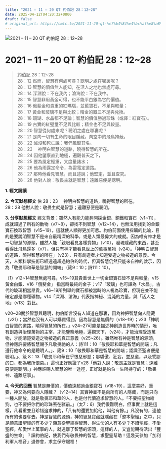 ```yaml
---
title: "2021 – 11 – 20 QT 約伯記 28：12~28"
date: 2025-04-12T04:20:32+0800
draft: false
# original_url: https://cmtc.tw/2021-11-20-qt-%e7%b4%84%e4%bc%af%e8%a8%98-28%ef%bc%9a1228
---
```


![2021 – 11 – 20 QT 約伯記 28：12\~28](/images/qt.jpg   "2021 – 11 – 20 QT 約伯記 28：12\~28")

# 2021 – 11 – 20 QT 約伯記 28：12\~28

> 約伯記 28：12\~28  
> 28：12 然而，智慧有何處可尋？聰明之處在哪裏呢？  
> 28：13 智慧的價值無人能知，在活人之地也無處可尋。  
> 28：14 深淵說：不在我內；滄海說：不在我中。  
> 28：15 智慧非用黃金可得，也不能平白銀為它的價值。  
> 28：16 俄斐金和貴重的紅瑪瑙，並藍寶石，不足與較量；  
> 28：17 黃金和玻璃不足與比較；精金的器皿不足與兌換。  
> 28：18 珊瑚、水晶都不足論；智慧的價值勝過珍珠（或譯：紅寶石）。  
> 28：19 古實的紅璧璽不足與比較；精金也不足與較量。  
> 28：20 智慧從何處來呢？聰明之處在哪裏呢？  
> 28：21 是向一切有生命的眼目隱藏，向空中的飛鳥掩蔽。  
> 28：22 滅沒和死亡說：我們風聞其名。  
> 28：23 　神明白智慧的道路，曉得智慧的所在。  
> 28：24 因他鑒察直到地極，遍觀普天之下，  
> 28：25 要為風定輕重，又度量諸水；  
> 28：26 他為雨露定命令，為雷電定道路。  
> 28：27 那時他看見智慧，而且述說；他堅定，並且查究。  
> 28：28 他對人說：敬畏主就是智慧；遠離惡便是聰明。

**1. 經文誦讀**

**2.  今天默想經文**
伯 28：23 　神明白智慧的道路，曉得智慧的所在。  
28：28 他對人說：敬畏主就是智慧；遠離惡便是聰明。

**3. 分享默想經文**
經文背景：雖然人有能力能夠開採金銀、銅鐵和寶石（v1\~11），成就超過了所有的動物（v7\~8），卻找不到智慧（v12\~14），也無法用找到的金銀寶石換取智慧（v15\~19），這就使人顯得更加可悲。約伯前面使用採礦的比喻，目的是要說明智慧不是來自最精深的科學，或是人類最偉大的成就。因為唯有神才是一切智慧的源頭，雖然人能「親眼看見各樣寶物」（v10），發現隱藏的東西，甚至看得比飛鳥還多（v7），但只有神才能看見世上的萬事萬物（v24）。「神明白智慧的道路，曉得智慧的所在」（v23），只有創造者才知道受造之物被造的意義。今天，人類科學技術已經遠遠超過約伯的時代，但真智慧仍然只能來自神的啟示，因為「敬畏耶和華是智慧的開端」（箴9：10；詩111：10）。

（1）v12\~14智慧無處可尋，v15\~19其貴重世上一切金銀寶石皆不足與較量。v15黃金白銀、v16「俄斐金」 指當時最純的金子；v17「玻璃」也可譯為「水晶」，古代的玻璃相當昂貴。v16\~19所列舉的寶石都被當時的人視為珍寶，但現在並不能確定都是哪種礦物。v14「深淵、滄海」代表指神秘、混沌的力量，與「活人之地」（v13）對比。

v20\~28關於智慧與聰明，約伯斷言沒有人知道在那裏，因為神把智慧向人隱藏（v21）；當然也沒有人可以購買得到，因為智慧是無價的（v18\~19）；v23「神明白智慧的道路，曉得智慧的所在。」v24\~27可能是描述神創造世界時的情形，唯有創造與治理萬物的主宰，才能鑒察地極，遍觀天下，（v24），才能治理受造萬物，才能清楚受造之物被造的真正意義（v25\~26）。雖然唯有神是智慧的源頭，但神應許要將智慧賜予凡敬畏祂的人：詩111：10「敬畏耶和華是智慧的開端；凡遵行他命令的是聰明人。」、箴9：10「敬畏耶和華是智慧的開端；認識至聖者便是聰明。」、箴 8：13「敬畏耶和華在乎恨惡邪惡；那驕傲、狂妄，並惡道，以及乖謬的口，都為我所恨惡。」這也正好應證了v28「他對人說：敬畏主就是智慧；遠離惡便是聰明。」神應許賜人智慧的唯一途徑，正好就是約伯一生所持守的：「敬畏神、遠離惡事」。

**4. 今天的回應**
智慧是無價的，價值遠超過金銀寶石（v18\~19），這麼美好，重要，神又為何要向人隱藏？（v12\~14）其實神並不是向所有的人隱藏，而是只向一種人開放，就是敬畏耶和華的人，也是付代價追求智慧的人。「不要把聖物給狗，也不要把你們的珍珠丟在豬前。」（太7：6）我們很難明白，但事實上就是這樣，凡看重並且珍惜追求神的，「凡有的還要加給他，叫他有餘。」凡沒有的，連他所有的也要奪去。神是智慧的源頭，神的智慧寶藏就隱藏在「整本聖經」之中，只是願意讀聖經的有多少？願意從聖經得智慧、得生命的人有多少？不讀聖經，不愛聖經，卻愛世上萬事的人，就遠離了智慧的源頭，這樣的人，又豈能期待活出「豐盛的生命」？讀約伯記，使我們有敬畏神的智慧，求聖靈幫助！這幾天參加「加利利軍人福音」退修會，求主保守賜福！
